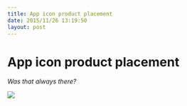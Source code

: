 ```yaml
---
title: App icon product placement
date: 2015/11/26 13:19:50
layout: post
---
```

# App icon product placement

_Was that always there?_

![](https://henryaj.files.wordpress.com/2015/11/img_0172.png)
